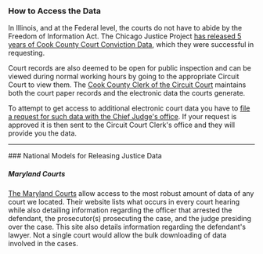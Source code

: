 ### How to Access the Data

In Illinois, and at the Federal level, the courts do not have to abide by the Freedom of Information Act. The Chicago Justice Project [has released 5 years of Cook County Court Conviction Data](http://www.chicagojustice.org/foi/data-sets-available-for-download/cook-county-court-data), which they were successful in requesting. 

Court records are also deemed to be open for public inspection and can be viewed during normal working hours by going to the appropriate Circuit Court to view them. The [Cook County Clerk of the Circuit Court](http://www.cookcountyclerkofcourt.org/) maintains both the court paper records and the electronic data the courts generate. 

To attempt to get access to additional electronic court data you have to [file a request for such data with the Chief Judge's office](http://www.cookcountygov.com/portal/server.pt/community/chief_judge,_office_of_the/261). If your request is approved it is then sent to the Circuit Court Clerk's office and they will provide you the data.
<hr>
### National Models for Releasing Justice Data  

##### Maryland Courts  

[The Maryland Courts](http://casesearch.courts.state.md.us/inquiry/processDisclaimer.jis) allow access to the most robust amount of data of any court we located. Their website lists what occurs in every court hearing while also detailing information regarding the officer that arrested the defendant, the prosecutor(s) prosecuting the case, and the judge presiding over the case. This site also details information regarding the defendant's lawyer. Not a single court would allow the bulk downloading of data involved in the cases.  